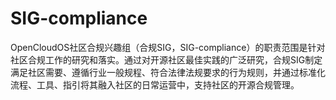 # SIG-compliance
 OpenCloudOS社区合规兴趣组（合规SIG，SIG-compliance）的职责范围是针对社区合规工作的研究和落实。通过对开源社区最佳实践的广泛研究，合规SIG制定满足社区需要、遵循行业一般规程、符合法律法规要求的行为规则，并通过标准化流程、工具、指引将其融入社区的日常运营中，支持社区的开源合规管理。
